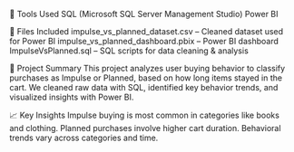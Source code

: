 🔧 Tools Used
SQL (Microsoft SQL Server Management Studio)
Power BI

📁 Files Included
impulse_vs_planned_dataset.csv – Cleaned dataset used for Power BI
impulse_vs_planned_dashboard.pbix – Power BI dashboard
ImpulseVsPlanned.sql – SQL scripts for data cleaning & analysis

📌 Project Summary
This project analyzes user buying behavior to classify purchases as Impulse or Planned, based on how long items stayed in the cart.
We cleaned raw data with SQL, identified key behavior trends, and visualized insights with Power BI.

📈 Key Insights
Impulse buying is most common in categories like books and clothing.
Planned purchases involve higher cart duration.
Behavioral trends vary across categories and time.
